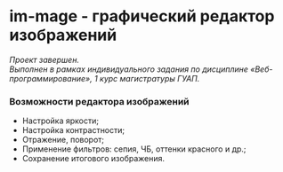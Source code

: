 # im-mage - графический редактор изображений
_Проект завершен.  
Выполнен в рамках индивидуального задания по дисциплине &laquo;Веб-программирование&raquo;, 1 курс магистратуры ГУАП._

### Возможности редактора изображений
- Настройка яркости;
- Настройка контрастности;
- Отражение, поворот;
- Применение фильтров: сепия, ЧБ, оттенки красного и др.;
- Сохранение итогового изображения.
